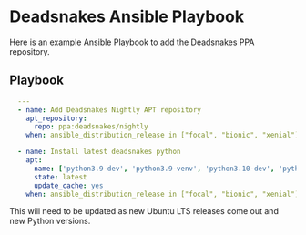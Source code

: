 # Deadsnakes Ansible Playbook

Here is an example Ansible Playbook to add the Deadsnakes PPA repository.

## Playbook

```yaml
  ---
  - name: Add Deadsnakes Nightly APT repository
    apt_repository:
      repo: ppa:deadsnakes/nightly
    when: ansible_distribution_release in ["focal", "bionic", "xenial"]

  - name: Install latest deadsnakes python
    apt:
      name: ['python3.9-dev', 'python3.9-venv', 'python3.10-dev', 'python3.10-venv']
      state: latest
      update_cache: yes
    when: ansible_distribution_release in ["focal", "bionic", "xenial"]
```

This will need to be updated as new Ubuntu LTS releases come out and new Python versions.
